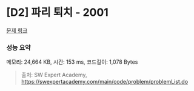 # [D2] 파리 퇴치 - 2001 

[문제 링크](https://swexpertacademy.com/main/code/problem/problemDetail.do?contestProbId=AV5PzOCKAigDFAUq) 

### 성능 요약

메모리: 24,664 KB, 시간: 153 ms, 코드길이: 1,078 Bytes



> 출처: SW Expert Academy, https://swexpertacademy.com/main/code/problem/problemList.do
